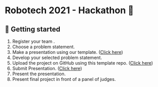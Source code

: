 # Robotech 2021 - Hackathon 🤖

## 🚀 Getting started 

1. Register your team .
2. Choose a problem statement.
3. Make a presentation using our template. ([Click here](https://www.canva.com/design/DAEs87Q37gs/S7eAd1k5CtCArxYsS2p7Jg/view?utm_content=DAEs87Q37gs&utm_campaign=designshare&utm_medium=link&utm_source=sharebutton&mode=preview))
4. Develop your selected problem statement.
5. Upload the project on GitHub using this template repo. ([Click here](https://github.com/Robotech-Hackathon-2021/Repo-Template))
6. Submit Presentation. ([Click here](https://forms.gle/7DA6sKMcxVkqfiKd7))
7. Present the presentation.
8. Present final project in front of a panel of judges.
